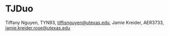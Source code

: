# TJDuo
Tiffany Nguyen, TYN93, tiffisnguyen@utexas.edu, Jamie Kreider, AER3733, jamie.kreider.rose@utexas.edu
